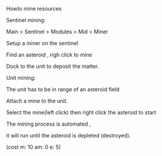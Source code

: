 Howto mine resources


Sentinel mining:

Main > Sentinel > Modules > Mid > Miner

Setup a miner on the sentinel

Find an asteroid , righ click to mine

Dock to the unit to deposit the matter.

Unit mining:

The unit has to be in range of an asteroid field

Attach a mine to the unit.

Select the mine(left click) then right click the asteroid to start

The mining process is automated ,

it will run until the asteroid is depleted (destroyed).

(cost m: 10 am: 0 e: 5)